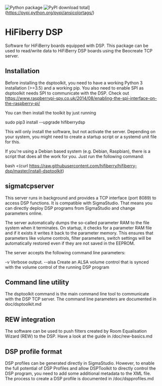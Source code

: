 ![Python package](https://github.com/hifiberry/hifiberry-dsp/workflows/Python%20package/badge.svg)
![PyPI download total](https://img.shields.io/pypi/dt/ansicolortags.svg)](https://pypi.python.org/pypi/ansicolortags/)

# HiFiberry DSP

Software for HiFiBerry boards equipped with DSP. This package can be 
used to read/write data to HiFiBerry DSP boards using the Beocreate TCP 
server.

## Installation

Before installing the dsptoolkit, you need to have a working Python 3
installation (>=3.5) and a working pip. You also need to enable SPI as
dsptoolkit needs SPI to communicate with the DSP.
Check out 
https://www.raspberrypi-spy.co.uk/2014/08/enabling-the-spi-interface-on-the-raspberry-pi/

You can then install the toolkit by just running

 sudo pip3 install --upgrade hifiberrydsp

This will only install the software, but not activate the server.
Depending on your system, you might need to create a startup script 
or a systemd unit file for this.

If you're using a Debian based system (e.g. Debian, Raspbian), there
is a script that does all the work for you. Just run the following 
command:

 bash <(curl https://raw.githubusercontent.com/hifiberry/hifiberry-dsp/master/install-dsptoolkit)


## sigmatcpserver

This server runs in background and provides a TCP interface (port 8089) 
to access DSP functions. It is compatible with SigmaStudio. That means 
you can directly deploy DSP programs from SigmaStudio and change 
parameters online.

The server automatically dumps the so-called parameter RAM to the file 
system when it terminates. On startup, it checks for a parameter RAM 
file and if it exists it writes it back to the parameter memory. This 
ensures that parameters like volume controls, filter parameters, switch 
settings will be automatically restored even if they are not saved in 
the EEPROM. 

The server accepts the following command line parameters:

-v         Verbose output.
--alsa     Create an ALSA volume control that is synced with the volume 
           control of the running DSP program

## Command line utility

The dsptoolkit command is the main command line tool to communicate 
with the DSP TCP server. The command line parameters are documented
in doc/dsptoolkit.md


## REW integration

The software can be used to push filters created by Room Equalisation 
Wizard (REW) to the DSP.
Have a look at the guide in /doc/rew-basics.md

## DSP profile format

DSP profiles can be generated directly in SigmaStudio. However, to 
enable the full potential of DSP Profiles and allow DSPToolkit to 
directly control the DSP program, you need to add some additional 
metadata to the XML file.
The process to create a DSP profile is documented in /doc/dspprofiles.md

